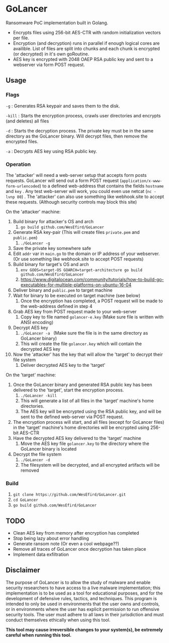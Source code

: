 # GoLancer

Ransomware PoC implementation built in Golang.<nl>
<nl>
- Encrypts files using 256-bit AES-CTR with random initialization vectors per file.<nl>
- Encryption (and decryption) runs in parallel if enough logical cores are availible. List of files are split into chunks and each chunk is encrypted (or decrypted) in it's own goRoutine.<nl>
- AES key is encrypted with 2048 OAEP RSA public key and sent to a webserver via form POST request.

  
  

<h2>Usage</h2>
<h3>Flags</h3>

`-g` : Generates RSA keypair and saves them to the disk.

`-kill` : Starts the encryption process, crawls user directories and encrypts (and deletes) all files

`-d` : Starts the decryption process. The private key must be in the same directory as the GoLancer binary. Will decrypt files, then remove the encrypted files.

`-a` : Decrypts AES key using RSA public key.

<h3>Operation</h3>

The 'attacker' will need a web-server setup that accepts form posts requests. GoLancer will send out a form POST request (``application/x-www-form-urlencoded``) to a defined web-address that contains the fields `hostname` and `key` . Any test web-server will work, you could even use netcat (`nc -lvnp 80`) . The 'attacker' can also use something like webhook.site to accept these requests. (Although security controls may block this site)

On the 'attacker' machine:

 1. Build binary for attacker's OS and arch
	 1. `go build github.com/WesEfird/GoLancer` 
 2. Generate RSA key-pair (This will create files `private.pem` and `public.pem`)
	 1. `./GoLancer -g` 
 3.  Save the private key somewhere safe
 4. Edit `addr` var in `main.go` to the domain or IP address of your webserver. (Or use something like webhook.site to accept POST requests)
 5. Build binary for target's OS and arch
	 1. `env GOOS=target-OS GOARCH=target-architecture go build github.com/WesEfird/GoLancer` 
	 2. https://www.digitalocean.com/community/tutorials/how-to-build-go-executables-for-multiple-platforms-on-ubuntu-16-04
 6. Deliver binary and `public.pem` to target machine
 7. Wait for binary to be executed on target machine (see below)
	 1. Once the encryption has completed, a POST request will be made to the web-address defined in step 4
 8. Grab AES key from POST request made to your web-server
	 1. Copy key to file named `golancer-e.key` (Make sure file is written with ANSI encoding)
 9. Decrypt AES key
	 1. `./GoLancer -a ` (Make sure the file is in the same directory as GoLancer binary)
	 2. This will create the file `golancer.key` which will contain the decrypted AES key
 10. Now the 'attacker' has the key that will allow the 'target' to decrypt their file system
	 1. Deliver decrypted AES key to the 'target'
 
<nl>

On the 'target' machine:

 1. Once the GoLancer binary and generated RSA public key has been delivered to the 'target', start the encryption process.
	 1. `./GoLancer -kill`
	 2. This will generate a list of all files in the 'target' machine's home directories.
	 3. The AES key will be encrypted using the RSA public key, and will be sent to the defined web-server via POST request.
 2. The encryption process will start, and all files (except for GoLancer files) in the 'target' machine's home directories will be encrypted using 256-bit AES-CTR
 3. Have the decrypted AES key delivered to the 'target' machine
	 1. Move the AES key file `golancer.key` to the directory where the GoLancer binary is located
 4. Decrypt the file system
	 1.  `./GoLancer -d`
	 2. The filesystem will be decrypted, and all encrypted artifacts will be removed


<h3>Build</h3>

 1. `git clone https://github.com/WesEfird/GoLancer.git`
 2. `cd GoLancer`
 3. `go build github.com/WesEfird/GoLancer`



<h2>TODO</h2>

 - Clean AES key from memory after encryption has completed
 - Stop being lazy about error handling
 - Generate ransom note (Or even a cool webpage??)
 - Remove all traces of GoLancer once decryption has taken place
 - Implement data exfiltration

 
<h2>Disclaimer</h2>

The purpose of GoLancer is to allow the study of malware and enable security researchers to have access to a live malware implementation; this implementation is to be used as a tool for educational purposes, and for the development of defensive rules, tactics, and techniques. This program is intended to only be used in environments that the user owns and controls, or in environments where the user has explicit permission to run offensive security tools. The user must adhere to all laws in their jurisdiction and must conduct themselves ethically when using this tool.

**This tool may cause irreversible changes to your system(s), be extremely careful when running this tool.**
